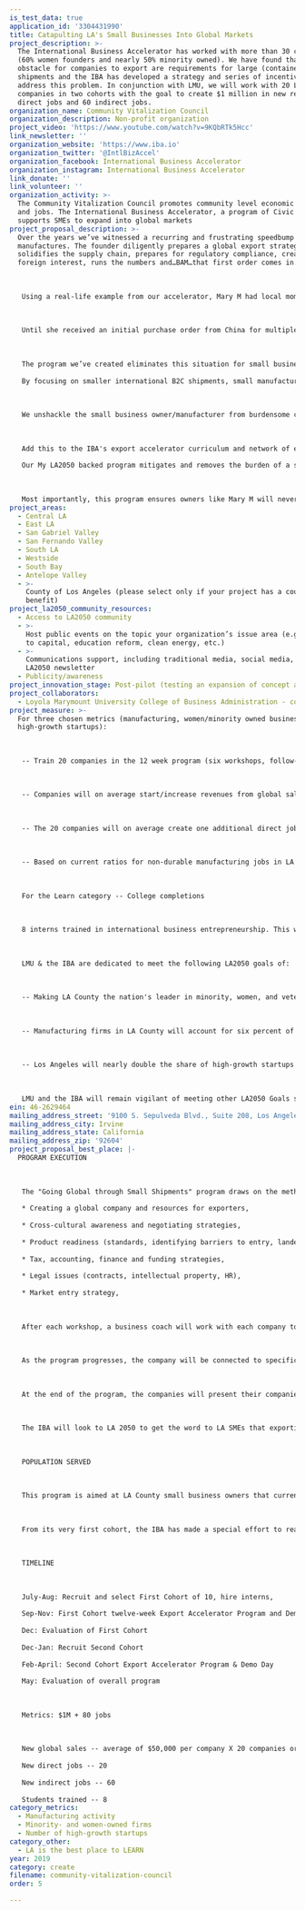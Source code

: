 ```yaml
---
is_test_data: true
application_id: '3304431990'
title: Catapulting LA's Small Businesses Into Global Markets
project_description: >-
  The International Business Accelerator has worked with more than 30 companies
  (60% women founders and nearly 50% minority owned). We have found that a major
  obstacle for companies to export are requirements for large (container load)
  shipments and the IBA has developed a strategy and series of incentives to
  address this problem. In conjunction with LMU, we will work with 20 LA county
  companies in two cohorts with the goal to create $1 million in new revenue, 20
  direct jobs and 60 indirect jobs.
organization_name: Community Vitalization Council
organization_description: Non-profit organization
project_video: 'https://www.youtube.com/watch?v=9KQbRTk5Hcc'
link_newsletter: ''
organization_website: 'https://www.iba.io'
organization_twitter: '@IntlBizAccel'
organization_facebook: International Business Accelerator
organization_instagram: International Business Accelerator
link_donate: ''
link_volunteer: ''
organization_activity: >-
  The Community Vitalization Council promotes community level economic vitality
  and jobs. The International Business Accelerator, a program of Civic 180,
  supports SMEs to expand into global markets
project_proposal_description: >-
  Over the years we’ve witnessed a recurring and frustrating speedbump for small
  manufactures. The founder diligently prepares a global export strategy,
  solidifies the supply chain, prepares for regulatory compliance, creates
  foreign interest, runs the numbers and…BAM…that first order comes in. 
   
   
   
   Using a real-life example from our accelerator, Mary M had local momentum and ready to take on the world, literally and figuratively. Her breakfast and healthy snack products were selling locally, boasted great packaging and branding and our curriculum had her prepared.
   
    
   
   Until she received an initial purchase order from China for multiple 40’ x 8’ container loads. As a small manufacturer, she couldn’t afford staff and materials to manufacture such an order. She remained focused on the local market and eventually closed the business to take a job to provide insurance for her family. 
   
   
   
   The program we’ve created eliminates this situation for small business owners like Mary M. . 
   
   By focusing on smaller international B2C shipments, small manufacturers like Mary M benefit in three way. First, they keep manufacturing costs stable. Second, they minimize duties and tariffs through special federal programs. Third, they maximize profit margin by selling at full retail pricing.
   
   
   
   We unshackle the small business owner/manufacturer from burdensome capital requirements by focusing on global B2C.
   
   
   
   Add this to the IBA's export accelerator curriculum and network of experts like KPMG for cross-border tax and accounting guidance, global IP attorneys, funding experts and more. 
   
   Our My LA2050 backed program mitigates and removes the burden of a startup selling overseas by enabling maximum profit via small shipments and the know-how to export efficiently, compliantly and profitably. 
   
   
   
   Most importantly, this program ensures owners like Mary M will never be haunted by the what-ifs of unrealized growth and profits.
project_areas:
  - Central LA
  - East LA
  - San Gabriel Valley
  - San Fernando Valley
  - South LA
  - Westside
  - South Bay
  - Antelope Valley
  - >-
    County of Los Angeles (please select only if your project has a countywide
    benefit)
project_la2050_community_resources:
  - Access to LA2050 community
  - >-
    Host public events on the topic your organization’s issue area (e.g. access
    to capital, education reform, clean energy, etc.) 
  - >-
    Communications support, including traditional media, social media, and
    LA2050 newsletter
  - Publicity/awareness
project_innovation_stage: Post-pilot (testing an expansion of concept after initially successful pilot)
project_collaborators:
  - Loyola Marymount University College of Business Administration - confirmed
project_measure: >-
  For three chosen metrics (manufacturing, women/minority owned businesses and
  high-growth startups):
   
   
   
   -- Train 20 companies in the 12 week program (six workshops, follow-up coaching, integrating incentives) We continue to work with the companies after the 12 week program.
   
   
   
   -- Companies will on average start/increase revenues from global sales by $50,000. The goal for the project is to generate at least $1million in global sales from LA County companies.
   
   
   
   -- The 20 companies will on average create one additional direct job. That will create 20 FTEs during the first year.
   
   
   
   -- Based on current ratios for non-durable manufacturing jobs in LA County, we estimate that the 20 direct jobs will generate an additional 60 indirect jobs.
   
   
   
   For the Learn category -- College completions
   
   
   
   8 interns trained in international business entrepreneurship. This will giver the students first-hand experience in specifics of doing international business that are not covered in international business programs.
   
   
   
   LMU & the IBA are dedicated to meet the following LA2050 goals of:
   
   
   
   -- Making LA County the nation's leader in minority, women, and veteran-owned businesses. IBA graduates are currently 50% women and minority-owned businesses. 
   
   
   
   -- Manufacturing firms in LA County will account for six percent of all establishments countywide, employing 18 percent of the workforce. We do this by not only boosting exports and sales, but fortifying the business for rapid growth.
   
   
   
   -- Los Angeles will nearly double the share of high-growth startups to five percent of the top 5,000 firms nationwide. The IBA and LMU are committed to leveraging the LA205 grant into a perpetual acceleration program for create and accelerator our region's small manufacturers. 
   
   
   
   LMU and the IBA will remain vigilant of meeting other LA2050 Goals such as recruiting and retention rates for higher educational institutions, keeping college graduates in LA County for five years, help founders secure patents and venture capital, increase jobs per capita, including programs helping the formerly incarcerated. The LA205 Grant will enable us to attract federal funding for our mission as we have done, using a recent example, for a 2018 backathon done in conjunction with the USC Marshall School of Business.
ein: 46-2629464
mailing_address_street: '9100 S. Sepulveda Blvd., Suite 208, Los Angeles, CA 90045'
mailing_address_city: Irvine
mailing_address_state: California
mailing_address_zip: '92604'
project_proposal_best_place: |-
  PROGRAM EXECUTION
   
   
   
   The "Going Global through Small Shipments" program draws on the methodology and curriculum of the existing IBA Export Accelerator. The twelve week program has six workshops led by IBA staff and industry experts. The topics include:
   
   * Creating a global company and resources for exporters,
   
   * Cross-cultural awareness and negotiating strategies,
   
   * Product readiness (standards, identifying barriers to entry, landed-cost value),
   
   * Tax, accounting, finance and funding strategies,
   
   * Legal issues (contracts, intellectual property, HR),
   
   * Market entry strategy,
   
   
   
   After each workshop, a business coach will work with each company to translate the content into business practices. At the same time, an intern will work with each company to develop a research report tailored for the company's product for a specific country. With the business coach, each company will develop an export strategy for initial sales and future market development.
   
   
   
   As the program progresses, the company will be connected to specific resources and incentives, including logistics providers, de minimis export software tracking, market research resources, agents or distributors in other countries, website design and global marketing analysis. The companies will also be connected to federal programs (US Commercial Service, SBA export finance and EXIM Bank insurance) and California export grant programs (STEP).
   
   
   
   At the end of the program, the companies will present their companies at a Demo Day to an audience of potential customers, industry experts and angel/vc investors.
   
   
   
   The IBA will look to LA 2050 to get the word to LA SMEs that exporting helps the community.
   
   
   
   POPULATION SERVED
   
   
   
   This program is aimed at LA County small business owners that currently are making a product suitable for export. Of the 350,000 SMEs in LA County region, only 12% currently export. Why don't more become involved in global trade? SMEs most frequently cite concerns about risk and paperwork. Those concerns are even greater for women and minority owned businesses. The IBA directly addresses those concerns through its training and coaching process. 
   
   
   
   From its very first cohort, the IBA has made a special effort to reach out to women and minority owned businesses. 60% of the companies the IBA has worked with have women founders and nearly 50% are minority-owned. In recruiting for the two cohorts, we will aim for similar broad diversity to include women, minority and immigrant owned businesses.
   
   
   
   TIMELINE
   
   
   
   July-Aug: Recruit and select First Cohort of 10, hire interns, 
   
   Sep-Nov: First Cohort twelve-week Export Accelerator Program and Demo Day
   
   Dec: Evaluation of First Cohort
   
   Dec-Jan: Recruit Second Cohort
   
   Feb-April: Second Cohort Export Accelerator Program & Demo Day
   
   May: Evaluation of overall program
   
   
   
   Metrics: $1M + 80 jobs
   
   
   
   New global sales -- average of $50,000 per company X 20 companies or $1 million total
   
   New direct jobs -- 20
   
   New indirect jobs -- 60
   
   Students trained -- 8
category_metrics:
  - Manufacturing activity
  - Minority- and women-owned firms
  - Number of high-growth startups
category_other:
  - LA is the best place to LEARN
year: 2019
category: create
filename: community-vitalization-council
order: 5

---
```


